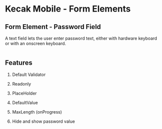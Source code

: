 # Kecak Mobile - Form Elements #

## Form Element - Password Field ##
A text field lets the user enter password text, either with hardware keyboard or with an onscreen keyboard.

<img src="https://raw.githubusercontent.com/kinnara-digital-studio/kecak-workflow/master/docs/assets/mobile-form-elemnts/textfield.png" alt="" />

## Features

1. Default Validator
    
2. Readonly

3. PlaceHolder

4. DefaultValue

5. MaxLength (onProgress)

6. Hide and show password value